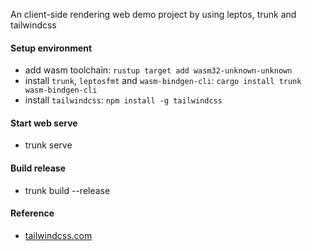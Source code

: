 An client-side rendering web demo project by using leptos, trunk and tailwindcss

#### Setup environment
- add wasm toolchain: `rustup target add wasm32-unknown-unknown`
- install `trunk`, `leptosfmt` and `wasm-bindgen-cli`: `cargo install trunk wasm-bindgen-cli`
- install `tailwindcss`: `npm install -g tailwindcss`

#### Start web serve
- trunk serve

#### Build release
- trunk build --release

#### Reference
- [tailwindcss.com](https://tailwindcss.com)
